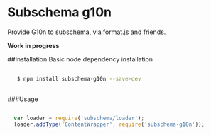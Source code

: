 Subschema g10n
===
Provide G10n to subschema, via format.js and friends.

**Work in progress**

##Installation
Basic node dependency installation


```sh
   
   $ npm install subschema-g10n --save-dev
   
```


###Usage

```js

  var loader = require('subschema/loader');
  loader.addType('ContentWrapper', require('subschema-g10n'));

```

